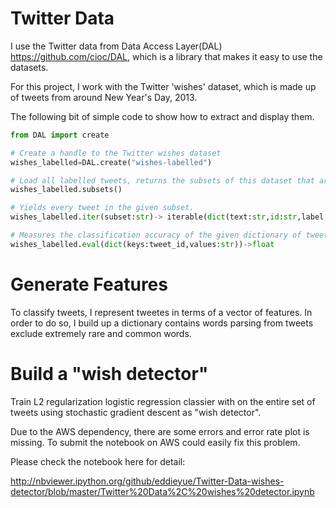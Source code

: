 Twitter Data
============

I use the Twitter data from Data Access Layer(DAL) https://github.com/cioc/DAL, which is a library that makes it easy to use the datasets. 

For this project, I work with the Twitter 'wishes' dataset, which is made up of tweets from around New Year's Day, 2013. 

The following bit of simple code to show how to extract and display them.

```python
from DAL import create

# Create a handle to the Twitter wishes dataset
wishes_labelled=DAL.create("wishes-labelled")

# Load all labelled tweets, returns the subsets of this dataset that are available
wishes_labelled.subsets()

# Yields every tweet in the given subset.
wishes_labelled.iter(subset:str)-> iterable(dict(text:str,id:str,label:str))

# Measures the classification accuracy of the given dictionary of tweet classes.
wishes_labelled.eval(dict(keys:tweet_id,values:str))->float
```

Generate Features
=================

To classify tweets, I represent tweetes in terms of a vector of features. In order to do so, I build up a dictionary contains words parsing from tweets exclude extremely rare and common words.

Build a "wish detector"
=======================

Train L2 regularization logistic regression classier with on the entire set of tweets using stochastic gradient descent as "wish detector". 

Due to the AWS dependency, there are some errors and error rate plot is missing. To submit the notebook on AWS could easily fix this problem.

Please check the notebook here for detail:

http://nbviewer.ipython.org/github/eddieyue/Twitter-Data-wishes-detector/blob/master/Twitter%20Data%2C%20wishes%20detector.ipynb